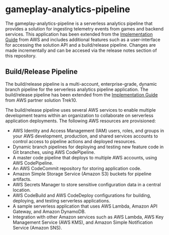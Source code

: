 # gameplay-analytics-pipeline
The gameplay-analytics-pipeline is a serverless analytics pipeline that provides a solution for ingesting telemetry events from games and backend services. This application has been extended from the [Implementation Guide](https://docs.aws.amazon.com/solutions/latest/game-analytics-pipeline/welcome.html) from AWS and includes additional features such as a user-interface for accessing the solution API and a build/release pipeline. Changes are made incrementally and can be accesed via the release notes section of this repository. 

## Build/Release Pipeline
The build/release pipeline is a multi-account, enterprise-grade, dynamic branch pipeline for the serverless analytics pipeline application. The build/release pipeline has been extended from the [Implementation Guide](https://aws.amazon.com/solutions/partners/serverless-cicd-for-enterprise/) from AWS partner solution Trek10.
  
The build/release pipeline uses several AWS services to enable multiple development teams within an organization to collaborate on serverless application deployments. The following AWS resources are provisioned:

* AWS Identity and Access Management (IAM) users, roles, and groups in your AWS development, production, and shared services accounts to control access to pipeline actions and deployed resources.
* Dynamic branch pipelines for deploying and testing new feature code in Git branches, using AWS CodePipeline.
* A master code pipeline that deploys to multiple AWS accounts, using AWS CodePipeline.
* An AWS CodeCommit repository for storing application code.
* Amazon Simple Storage Service (Amazon S3) buckets for pipeline artifacts.
* AWS Secrets Manager to store sensitive configuration data in a central location.
* AWS CodeBuild and AWS CodeDeploy configurations for building, deploying, and testing serverless applications.
* A sample serverless application that uses AWS Lambda, Amazon API Gateway, and Amazon DynamoDB.
* Integration with other Amazon services such as AWS Lambda, AWS Key Management Service (AWS KMS), and Amazon Simple Notification Service (Amazon SNS).